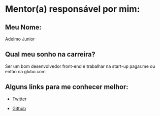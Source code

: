 # Mentor(a) responsável por mim:

## Meu Nome:

Adelmo Junior

## Qual meu sonho na carreira?

Ser um bom desenvolvedor front-end e trabalhar na start-up pagar.me ou então na globo.com


## Alguns links para me conhecer melhor:

- [Twitter](https://twitter.com/adelmojnr)

- [Github](https://github.com/adelmojnr)
